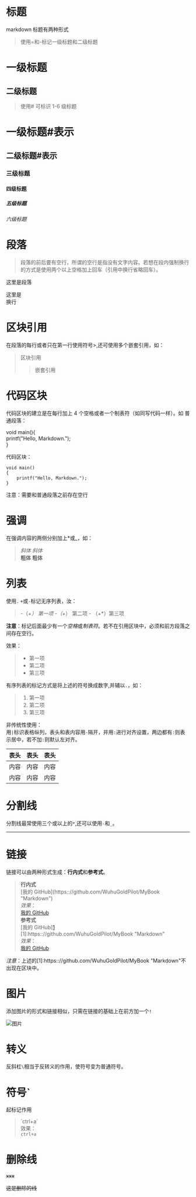 <!--
 * @Author: jhliang
 * @Date: 2020-11-18 11:17:19
 * @LastEditTime: 2021-01-13 10:18:52
 * @LastEditors: jhliang
 * @Description: In User Settings Edit
 * @FilePath: \MyBook\Markdown语法.md
-->

# 标题

markdown 标题有两种形式

> 使用=和-标记一级标题和二级标题

# 一级标题

## 二级标题

> 使用# 可标识 1-6 级标题

# 一级标题#表示

## 二级标题#表示

### 三级标题

#### 四级标题

##### 五级标题

###### 六级标题

# 段落

> 段落的前后要有空行，所谓的空行是指没有文字内容。若想在段内强制换行的方式是使用两个以上空格加上回车（引用中换行省略回车）。

这里是段落

这里是  
换行

# 区块引用

在段落的每行或者只在第一行使用符号>,还可使用多个嵌套引用，如：

> 区块引用
>
> > 嵌套引用

# 代码区块

代码区块的建立是在每行加上 4 个空格或者一个制表符（如同写代码一样）。如
普通段落：

void main(){  
 printf("Hello, Markdown.");  
}

代码区块：

    void main()
    {
        printf("Hello, Markdown.");
    }

注意：需要和普通段落之前存在空行

# 强调

在强调内容的两侧分别加上\*或\_，如：

> _斜体_ _斜体_  
> **粗体** **粗体**

# 列表

使用`.` `+`或`-`标记无序列表，汝：

> -（+_） 第一项 -（+_） 第二项 - （+\*）第三项

**注意**：标记后面最少有一个*空格*或*制表符*。若不在引用区块中，必须和前方段落之间存在空行。

效果：

> - 第一项
> - 第二项
> - 第三项

有序列表的标记方式是将上述的符号换成数字,并辅以`.`，如：

> 1. 第一项
> 2. 第二项
> 3. 第三项

非传统性使用：  
用`|`标识表格纵列，表头和表内容用`-`隔开，并用`:`进行对齐设置，两边都有`:`则表示居中，若不加`:`则默认左对齐。

|表头|表头|表头|
|-|-|-|
|内容|内容|内容|
|内容|内容|内容|

# 分割线

分割线最常使用三个或以上的`*`,还可以使用`-`和`_`。

---

# 链接

链接可以由两种形式生成：**行内式**和**参考式**。

> **行内式**  
> \[我的 GitHub](https:://github.com/WuhuGoldPilot/MyBook "Markdown")  
> _效果_：  
> [我的 GitHub](https:://github.com/WuhuGoldPilot/MyBook 'Markdown')  
> **参考式**  
> \[我的 GitHub][1]  
> \[1]:https:://github.com/WuhuGoldPilot/MyBook "Markdown"  
> _效果_：  
> [我的 GitHub][1]

[1]: https:://github.com/WuhuGoldPilot/MyBook 'Markdown'

_注意_：上述的\[1]:https:://github.com/WuhuGoldPilot/MyBook "Markdown"不出现在区块中。

# 图片

添加图片的形式和链接相似，只需在链接的基础上在前方加一个`!`

![图片](picture\sss.jpg)

# 转义

反斜杠`\`相当于反转义的作用，使符号变为普通符号。

# 符号`

起标记作用

> \`ctrl+a\`  
> 效果：  
> `ctrl+a`

# 删除线

~~xxx~~

~~这是删除的线~~
